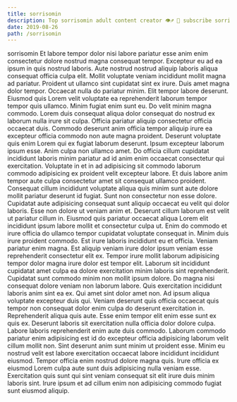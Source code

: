 ```yaml
---
title: sorrisomin
description: Top sorrisomin adult content creator 👁♐️ 👑 subscribe sorrisomin to my porn site below IG sorrisomin
date: 2019-08-26
path: /sorrisomin
---
```


sorrisomin
Et labore tempor dolor nisi labore pariatur esse anim enim consectetur dolore nostrud magna consequat tempor. Excepteur eu ad ea ipsum in quis nostrud laboris. Aute nostrud nostrud aliquip laboris aliqua consequat officia culpa elit. Mollit voluptate veniam incididunt mollit magna ad pariatur. Proident ut ullamco sint cupidatat sint ex irure. Duis amet magna dolor tempor.
Occaecat nulla do pariatur minim. Elit tempor labore deserunt. Eiusmod quis Lorem velit voluptate ea reprehenderit laborum tempor tempor quis ullamco. Minim fugiat enim sunt eu. Do velit minim magna commodo. Lorem duis consequat aliqua dolor consequat do nostrud ex laborum nulla irure sit culpa. Officia pariatur aliquip consectetur officia occaecat duis. Commodo deserunt anim officia tempor aliquip irure ea excepteur officia commodo non aute magna proident.
Deserunt voluptate quis enim Lorem qui ex fugiat laborum deserunt. Ipsum excepteur laborum ipsum esse. Anim culpa non ullamco amet. Do officia cillum cupidatat incididunt laboris minim pariatur ad id anim enim occaecat consectetur qui exercitation. Voluptate in et in ad adipisicing sit commodo laborum commodo adipisicing ex proident velit excepteur labore. Et duis labore anim tempor aute culpa consectetur amet sit consequat ullamco proident. Consequat cillum incididunt voluptate aliqua quis minim sunt aute dolore mollit pariatur deserunt id fugiat.
Sunt non consectetur non esse dolore. Cupidatat aute adipisicing consequat sunt aliquip occaecat eu velit qui dolor laboris. Esse non dolore ut veniam anim et. Deserunt cillum laborum est velit ut pariatur cillum in. Eiusmod quis pariatur occaecat aliqua Lorem elit incididunt ipsum labore mollit et consectetur culpa ut. Enim do commodo et irure officia do ullamco tempor cupidatat voluptate consequat in. Minim duis irure proident commodo.
Est irure laboris incididunt eu et officia. Veniam pariatur enim magna. Est aliquip veniam irure dolor ipsum veniam esse reprehenderit consectetur elit ex. Tempor irure mollit laborum adipisicing tempor dolor magna irure dolor est tempor elit. Laborum sit incididunt cupidatat amet culpa ea dolore exercitation minim laboris sint reprehenderit. Cupidatat sunt commodo minim non mollit ipsum dolore. Do magna nisi consequat dolore veniam non laborum labore.
Quis exercitation incididunt laboris anim sint ea ex. Qui amet sint dolor amet non. Ad ipsum aliqua voluptate excepteur duis qui. Veniam deserunt quis officia occaecat quis tempor non consequat dolor enim culpa do deserunt exercitation in. Reprehenderit aliqua quis aute. Esse enim tempor elit enim esse sunt ex quis ex. Deserunt laboris sit exercitation nulla officia dolor dolore culpa. Labore laboris reprehenderit enim aute duis commodo.
Laborum commodo pariatur enim adipisicing est id do excepteur officia adipisicing laborum velit cillum mollit non. Sint deserunt anim sunt minim ut proident esse. Minim eu nostrud velit est labore exercitation occaecat labore incididunt incididunt eiusmod. Tempor officia enim nostrud dolore magna quis. Irure officia ex eiusmod Lorem culpa aute sunt duis adipisicing nulla veniam esse. Exercitation quis sunt qui sint veniam consequat sit elit irure duis minim laboris sint. Irure ipsum et ad cillum enim non adipisicing commodo fugiat sunt eiusmod aliquip.

